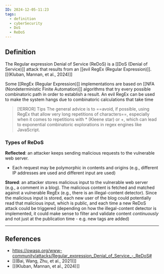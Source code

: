 ```yaml
---
ID: 2024-12-05-11:23
tags:
  - definition
  - cyberSecurity
  - DoS
  - ReDoS
---
```

## Definition

The Regular expression Denial of Service (ReDoS) is a [[DoS (Denial of Service)]] attack that results from an [[evil RegEx (Regular Expression)]]. [[(Kluban, Mannan, et al., 2024)]]

Some [[RegEx (Regular Expression)]] implementations are based on [[NFA (Nondeterministic Finite Automation)]] algorithms that try every possible combinatoric path in order to establish a result. An evil RegEx can be used to make the system hangs due to combinatoric calculations that take time

> [!ERROR] Tips
> The general advice is to ==avoid, if possible, using RegEx that allow very long repetitions of characters==, especially when it comes to repetitions with * (Kleene star) or +, which can lead to exponential combinatoric explorations in regex engines like JavaScript.

### Types of ReDoS

 **Reflected**: an attacker keeps sending malicious requests to the vulnerable web server.
 - Each request may be polymorphic in contents and origins (e.g., different IP addresses are used and different input are used)

**Stored**: an attacker stores malicious input to the vulnerable web server (e.g., a comment in a blog). The malicious content is fetched and matched against a vulnerable RegEx (e.g., there is an illegal-content detector). Since the malicious input is stored, each new user of the blog could potentially read that malicious input, which is public, and each time a new ReDoS attack could be triggered (depending on how the illegal-content detector is implemented, it could make sense to filter and validate content *continuously* and not just at the publication time - e.g. new tags are added)

---
## References
- https://owasp.org/www-community/attacks/Regular_expression_Denial_of_Service_-_ReDoS#
- [[(Bai, Wang, Zhu, et al., 2021)]]
- [[(Kluban, Mannan, et al., 2024)]]